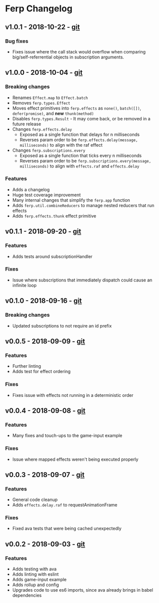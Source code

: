 # Ferp Changelog

## v1.0.1 - 2018-10-22 - [git](https://github.com/mrozbarry/ferp/compare/1b48ab55f4d6e0a3a46a3576e03ce48ebde7f547...HEAD)

### Bug fixes

 - Fixes issue where the call stack would overflow when comparing big/self-referrential objects in subscription arguments.

## v1.0.0 - 2018-10-04 - [git](https://github.com/mrozbarry/ferp/compare/619723b8b35676acaa1196629c35331bcb978b0f...1b48ab55f4d6e0a3a46a3576e03ce48ebde7f547)

### Breaking changes

 - Renames `Effect.map` to `Effect.batch`
 - Removes `ferp.types.Effect`
 - Moves effect primitives into `ferp.effects` as `none()`, `batch([])`, `defer(promise)`, and **new** `thunk(method)`
 - Disables `ferp.types.Result` - It may come back, or be removed in a future release
 - Changes `ferp.effects.delay`
   - Exposed as a single function that delays for n milliseconds
   - Reverses param order to be `ferp.effects.delay(message, milliseconds)` to align with the raf effect
 - Changes `ferp.subscriptions.every`
   - Exposed as a single function that ticks every n milliseconds
   - Reverses param order to be `ferp.subscriptions.every(message, milliseconds)` to align with `effects.raf` and `effects.delay`

### Features

 - Adds a changelog
 - Huge test coverage improvement
 - Many internal changes that simplify the `ferp.app` function
 - Adds `ferp.util.combineReducers` to manage nested reducers that run effects
 - Adds `ferp.effects.thunk` effect primitive


## v0.1.1 - 2018-09-20 - [git](https://github.com/mrozbarry/ferp/compare/4e1dbd1e8e82c8197be87ee59c7de827a6ca4741...619723b8b35676acaa1196629c35331bcb978b0f)

### Features

 - Adds tests around subscriptionHandler

### Fixes

 - Issue where subscriptions that immediately dispatch could cause an infinite loop


## v0.1.0 - 2018-09-16 - [git](https://github.com/mrozbarry/ferp/compare/da884fdcfeb8746af2e5b366cc1a7395c64f103d...4e1dbd1e8e82c8197be87ee59c7de827a6ca4741)

### Breaking changes

 - Updated subscriptions to not require an id prefix


## v0.0.5 - 2018-09-09 - [git](https://github.com/mrozbarry/ferp/compare/9a51d0da69d68ddbbe2f86dbb325bb0e7f2e1e4e...da884fdcfeb8746af2e5b366cc1a7395c64f103d)

### Features

 - Further linting
 - Adds test for effect ordering

### Fixes

 - Fixes issue with effects not running in a deterministic order


## v0.0.4 - 2018-09-08 - [git](https://github.com/mrozbarry/ferp/compare/4053daee2e434a9a66ad88d9de056e9d2621243b...9a51d0da69d68ddbbe2f86dbb325bb0e7f2e1e4e)

### Features

 - Many fixes and touch-ups to the game-input example

### Fixes

 - Issue where mapped effects weren't being executed properly


## v0.0.3 - 2018-09-07 - [git](https://github.com/mrozbarry/ferp/compare/1efebd9c67e9ab76c4c44c63d2ab021af1cd2f96...4053daee2e434a9a66ad88d9de056e9d2621243b)

### Features

 - General code cleanup
 - Adds `effects.delay.raf` to requestAnimationFrame

### Fixes

 - Fixed ava tests that were being cached unexpectedly


## v0.0.2 - 2018-09-03 - [git](https://github.com/mrozbarry/ferp/compare/6b9a97ac89f8496a2efe865ea9197bcdf9856da3...1efebd9c67e9ab76c4c44c63d2ab021af1cd2f96)

### Features

 - Adds testing with ava
 - Adds linting with eslint
 - Adds game-input example
 - Adds rollup and config
 - Upgrades code to use es6 imports, since ava already brings in babel dependencies
